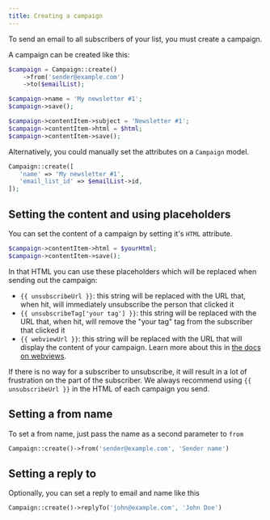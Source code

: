 ```yaml
---
title: Creating a campaign
---
```


To send an email to all subscribers of your list, you must create a campaign.

A campaign can be created like this:

```php
$campaign = Campaign::create()
    ->from('sender@example.com')
    ->to($emailList);

$campaign->name = 'My newsletter #1';
$campaign->save();

$campaign->contentItem->subject = 'Newsletter #1';
$campaign->contentItem->html = $html;
$campaign->contentItem->save();
```

Alternatively, you could manually set the attributes on a `Campaign` model.

```php
Campaign::create([
   'name' => 'My newsletter #1',
   'email_list_id' => $emailList->id,
]);
```

## Setting the content and using placeholders

You can set the content of a campaign by setting it's `HTML` attribute.

```php
$campaign->contentItem->html = $yourHtml;
$campaign->contentItem->save();
```

In that HTML you can use these placeholders which will be replaced when sending out the campaign:

- `{{ unsubscribeUrl }}`: this string will be replaced with the URL that, when hit, will immediately unsubscribe the person that clicked it
- `{{ unsubscribeTag['your tag'] }}`: this string will be replaced with the URL that, when hit, will remove the "your tag" tag from the subscriber that clicked it
- `{{ webviewUrl }}`: this string will be replaced with the URL that will display the content of your campaign. Learn more about this in [the docs on webviews](/docs/self-hosted/v7/campaigns/displaying-webviews).

If there is no way for a subscriber to unsubscribe, it will result in a lot of frustration on the part of the subscriber. We always recommend using `{{ unsubscribeUrl }}` in the HTML of each campaign you send.

## Setting a from name

To set a from name, just pass the name as a second parameter to `from`

```php
Campaign::create()->from('sender@example.com', 'Sender name')
```

## Setting a reply to

Optionally, you can set a reply to email and name like this
```php
Campaign::create()->replyTo('john@example.com', 'John Doe')
```

